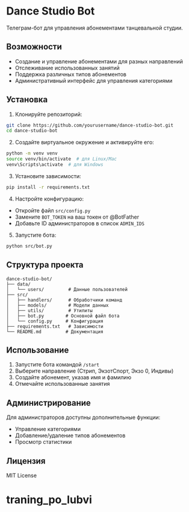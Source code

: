 # Dance Studio Bot

Телеграм-бот для управления абонементами танцевальной студии.

## Возможности

- Создание и управление абонементами для разных направлений
- Отслеживание использованных занятий
- Поддержка различных типов абонементов
- Административный интерфейс для управления категориями

## Установка

1. Клонируйте репозиторий:

```bash
git clone https://github.com/yourusername/dance-studio-bot.git
cd dance-studio-bot
```

2. Создайте виртуальное окружение и активируйте его:

```bash
python -m venv venv
source venv/bin/activate  # для Linux/Mac
venv\Scripts\activate  # для Windows
```

3. Установите зависимости:

```bash
pip install -r requirements.txt
```

4. Настройте конфигурацию:

- Откройте файл `src/config.py`
- Замените `BOT_TOKEN` на ваш токен от @BotFather
- Добавьте ID администраторов в список `ADMIN_IDS`

5. Запустите бота:

```bash
python src/bot.py
```

## Структура проекта

```
dance-studio-bot/
├── data/
│   └── users/         # Данные пользователей
├── src/
│   ├── handlers/      # Обработчики команд
│   ├── models/        # Модели данных
│   ├── utils/         # Утилиты
│   ├── bot.py        # Основной файл бота
│   └── config.py     # Конфигурация
├── requirements.txt   # Зависимости
└── README.md         # Документация
```

## Использование

1. Запустите бота командой `/start`
2. Выберите направление (Стрип, ЭкзотСпорт, Экзо 0, Индивы)
3. Создайте абонемент, указав имя и фамилию
4. Отмечайте использованные занятия

## Администрирование

Для администраторов доступны дополнительные функции:

- Управление категориями
- Добавление/удаление типов абонементов
- Просмотр статистики

## Лицензия

MIT License
# traning_po_lubvi
